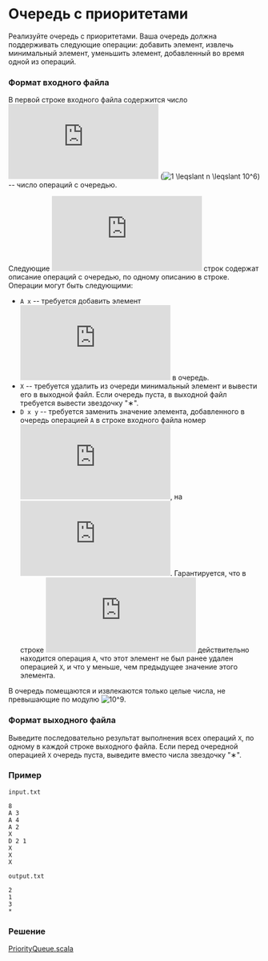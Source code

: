 # Очередь с приоритетами

Реализуйте очередь с приоритетами.  Ваша очередь должна поддерживать следующие операции: добавить элемент, извлечь минимальный элемент, уменьшить элемент, добавленный во время одной из операций.

### Формат входного файла

В первой строке входного файла содержится число ![n](https://latex.codecogs.com/svg.latex?n) (![1 \leqslant n \leqslant 10^6](https://latex.codecogs.com/svg.latex?1%20\leqslant%20n%20\leqslant%2010^6)) -- число операций с очередью.

Следующие ![n](https://latex.codecogs.com/svg.latex?n) строк содержат описание операций с очередью, по одному описанию в строке.  Операции могут быть следующими:

- `A x` -- требуется добавить элемент ![x](https://latex.codecogs.com/svg.latex?x) в очередь.
- `X` -- требуется удалить из очереди минимальный элемент и вывести его в выходной файл.  Если очередь пуста, в выходной файл требуется вывести звездочку "∗".
- `D x y` -- требуется заменить значение элемента, добавленного в очередь операцией `A` в строке входного файла номер ![x + 1](https://latex.codecogs.com/svg.latex?x+1), на ![y](https://latex.codecogs.com/svg.latex?y).  Гарантируется, что в строке ![x + 1](https://latex.codecogs.com/svg.latex?x+1) действительно находится операция `A`, что этот элемент не был ранее удален операцией `X`, и что y меньше, чем предыдущее значение этого элемента.

В очередь помещаются и извлекаются только целые числа, не превышающие по модулю ![10^9](https://latex.codecogs.com/svg.latex?10^9).

### Формат выходного файла

Выведите последовательно результат выполнения всех операций `X`, по одному в каждой строке выходного файла.  Если перед очередной операцией `X` очередь пуста, выведите вместо числа звездочку "∗".

### Пример

`input.txt`
```
8
A 3
A 4
A 2
X
D 2 1
X
X
X
```

`output.txt`
```
2
1
3
*
```

### Решение

[PriorityQueue.scala](PriorityQueue.scala)
